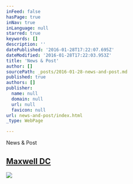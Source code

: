 ```yaml
---
inFeed: false
hasPage: true
inNav: true
inLanguage: null
starred: true
keywords: []
description: ''
datePublished: '2016-01-28T17:22:07.695Z'
dateModified: '2016-01-28T17:22:03.953Z'
title: 'News & Post'
author: []
sourcePath: _posts/2016-01-28-news-and-post.md
published: true
authors: []
publisher:
  name: null
  domain: null
  url: null
  favicon: null
url: news-and-post/index.html
_type: WebPage

---
```

News & Post 

## [Maxwell DC ][0]
![](https://the-grid-user-content.s3-us-west-2.amazonaws.com/6d7d5fe1-5952-40a2-8f4e-f1af9e4621a5.jpg)

[0]: http://www.maxwell.syr.edu/DC/DC_Profiles/Rafael_Cifuentes__16,_IR___ECON__16/